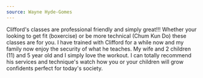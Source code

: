 ```yaml
---
source: Wayne Hyde-Gomes
---
```

Clifford's classes are professional friendly and simply great!!! Whether your looking to get fit (boxercise) or be more technical (Chum Kun Do) these classes are for you. I have trained with Clifford for a while now and my family now enjoy the security of what he teaches. My wife and 2 children (11) and 5 year old and I simply love the workout. I can totally recommend his services and technique's watch how you or your children will grow confidents perfect for today's society.

